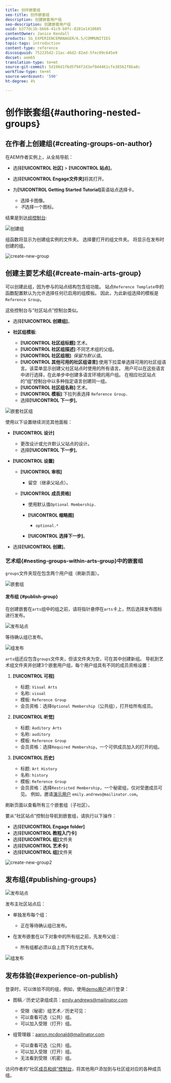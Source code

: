 ```yaml
---
title: 创作嵌套组
seo-title: 创作嵌套组
description: 创建嵌套用户组
seo-description: 创建嵌套用户组
uuid: b377dc1b-bbb6-41c9-b0fc-8281e1410685
contentOwner: Janice Kendall
products: SG_EXPERIENCEMANAGER/6.5/COMMUNITIES
topic-tags: introduction
content-type: reference
discoiquuid: 752235d2-21ac-46d2-82ed-5fec09c645e9
docset: aem65
translation-type: tm+mt
source-git-commit: 5d196d1f6d5f94f2d3ef0d4461cfe38562f8ba8c
workflow-type: tm+mt
source-wordcount: '590'
ht-degree: 4%

---
```



# 创作嵌套组{#authoring-nested-groups}

## 在作者上创建组{#creating-groups-on-author}

在AEM作者实例上，从全局导航：

* 选择&#x200B;**[!UICONTROL 社区]** > **[!UICONTROL 站点]**。
* 选择&#x200B;**[!UICONTROL Engage文件夹]**&#x200B;将其打开。
* 为&#x200B;**[!UICONTROL Getting Started Tutorial]**&#x200B;英语站点选择卡。

   * 选择卡图像。
   * *不*&#x200B;选择一个图标。

结果是到达[组控制台](/help/communities/groups.md):

![创建组](assets/create-group.png)

组函数将显示为创建组实例的文件夹。 选择要打开的组文件夹。 将显示在发布时创建的组。

![create-new-group](assets/create-new-group.png)

## 创建主要艺术组{#create-main-arts-group}

可以创建此组，因为参与的站点结构包含组功能。 站点`Reference Template`中的函数配置默认为允许选择任何已启用的组模板。 因此，为此新组选择的模板是`Reference Group`。

这些控制台与“社区站点”控制台类似。

* 选择&#x200B;**[!UICONTROL 创建组]**。

* **社区组模板**:

   * **[!UICONTROL 社区组标题]**:艺术。
   * **[!UICONTROL 社区组描述]**:不同艺术组的父组。
   * **[!UICONTROL 社区组根]**: *保留为默认值*。
   * **[!UICONTROL 其他可用的社区组语言]**:使用下拉菜单选择可用的社区组语言。该菜单显示创建父社区站点时使用的所有语言。 用户可以在这些语言中进行选择，在此单步中创建多语言环境的用户组。 在相应社区站点的“组”控制台中以多种指定语言创建同一组。
   * **[!UICONTROL 社区组名称]**:艺术。
   * **[!UICONTROL 模板]**:下拉列表选择  `Reference Group.`
   * 选择&#x200B;**[!UICONTROL 下一步]**。

![嵌套社区组](assets/parent-to-nestedgroup.png)

使用以下设置继续浏览其他面板：

* **[!UICONTROL 设计]**

   * 更改设计或允许默认父站点的设计。
   * 选择&#x200B;**[!UICONTROL 下一步]**。

* **[!UICONTROL 设置]**

   * **[!UICONTROL 审核]**

      * 留空（继承父站点）。
   * **[!UICONTROL 成员资格]**

      * 使用默认值`Optional Membership.`

      * **[!UICONTROL 缩略图]**
         * `optional.*`
      * **[!UICONTROL 选择下一步]**。



* 选择&#x200B;**[!UICONTROL 创建]**。

### 艺术组{#nesting-groups-within-arts-group}中的嵌套组

`groups`文件夹现在包含两个用户组（刷新页面）。

![嵌套组](assets/create-community-group.png)

#### 发布组 {#publish-group}

在创建嵌套在`arts`组中的组之前，请将指针悬停在`arts`卡上，然后选择发布图标进行发布。

![发布站点](assets/publish-site.png)

等待确认组已发布。

![组发布](assets/group-published.png)

`arts`组还应包含`groups`文件夹，但该文件夹为空，可在其中创建新组。 导航到艺术组文件夹并创建3个嵌套用户组，每个用户组具有不同的成员资格设置：

1. **[!UICONTROL 可视]**

   * 标题: `Visual Arts`
   * 名称: `visual`
   * 模板: `Reference Group`
   * 会员资格：选择`Optional Membership`（公共组），打开给所有成员。

1. **[!UICONTROL 听觉]**

   * 标题: `Auditory Arts`
   * 名称: `auditory`
   * 模板: `Reference Group`
   * 会员资格：选择`Required Membership`，一个可供成员加入的打开的组。

1. **[!UICONTROL 历史]**

   * 标题: `Art History`
   * 名称: `history`
   * 模板: `Reference Group`
   * 会员资格：选择`Restricted Membership`，一个秘密组，仅对受邀成员可见。 例如，邀请[演示用户](/help/communities/tutorials.md#demo-users) `emily.andrews@mailinator.com`。

刷新页面以查看所有三个嵌套组（子社区）。

要从“社区站点”控制台导航到嵌套组，请执行以下操作：

* 选择&#x200B;**[!UICONTROL Engage folder]**
* 选择&#x200B;**[!UICONTROL 教程入门卡]**
* 选择&#x200B;**[!UICONTROL 组]**&#x200B;文件夹
* 选择&#x200B;**[!UICONTROL 艺术卡]**
* 选择&#x200B;**[!UICONTROL 组]**&#x200B;文件夹

![create-new-group2](assets/create-new-group2.png)

## 发布组{#publishing-groups}

![发布站点](assets/publish-site.png)

发布主社区站点后：

* 单独发布每个组：

   * 正在等待确认组已发布。

* 在发布嵌套在以下对象中的所有组之前，先发布父组：

   * 所有组都必须以自上而下的方式发布。

![组发布](assets/group-published.png)

## 发布体验{#experience-on-publish}

登录时，可以体验不同的组，例如，使用[demo用户](/help/communities/tutorials.md#demo-users)进行登录：

* 图稿／历史记录组成员：emily.andrews@mailinator.com
   * 受限（秘密）组艺术／历史可见：
   * 可以查看可选（公共）组。
   * 可以加入受限（打开）组。

* 组管理器：aaron.mcdonald@mailinator.com

   * 可以查看可选（公共）组。
   * 可以加入受限（打开）组。
   * 无法看到受限（机密）组。

访问作者的“社区[成员和组”控制台](/help/communities/members.md)，将其他用户添加到与社区组对应的各种成员组。

